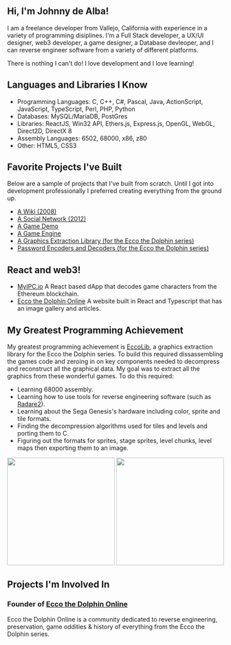 ## Hi, I'm Johnny de Alba!

I am a freelance developer from Vallejo, California with experience in a variety of programming disiplines. I'm a Full Stack developer, a UX/UI designer, web3 developer, a game designer, a Database devleoper, and I can reverse engineer software from a variety of different platforms. 

There is nothing I can't do! I love development and I love learning!

## Languages and Libraries I Know

- Programming Languages: C, C++, C#, Pascal, Java, ActionScript, JavaScript, TypeScript, Perl, PHP, Python
- Databases: MySQL/MariaDB, PostGres
- Libraries: ReactJS, Win32 API, Ethers.js, Express.js, OpenGL, WebGL, Direct2D, DirectX 8
- Assembly Languages: 6502, 68000, x86, z80
- Other: HTML5, CSS3

## Favorite Projects I've Built

Below are a sample of projects that I've built from scratch. Until I got into development professionally I preferred creating everything from the ground up.

- [A Wiki (2008)](https://enigma4.nexusultima.com/cgi-bin)
- [A Social Network (2012)](https://enigmav.nexusultima.com)
- [A Game Demo](https://nexusultima.com/agartha.html5)
- [A Game Engine](https://nexusultima.com/bluedream.js)
- [A Graphics Extraction Library (for the Ecco the Dolphin series)](https://github.com/JohnnyLdeAlba/ecco-lib)
- [Password Encoders and Decoders (for the Ecco the Dolphin series)](https://eccothedolphin.online/ecco2-password-generator)

## React and web3!

- [MyIPC.io](https://myipc.io/) A React based dApp that decodes game characters from the Ethereum blockchain.
- [Ecco the Dolphin Online](https://eccothedolphin.online/) A website built in React and Typescript that has an image gallery and articles.

## My Greatest Programming Achievement

My greatest programming achievement is [EccoLib](https://github.com/JohnnyLdeAlba/ecco-lib), a graphics extraction library for the Ecco the Dolphin series.
To build this required dissassembling the games code and zeroing in on key components needed to decompress and reconstruct all the graphical data. My goal was to extract all the graphics from these wonderful games. To do this required:

- Learning 68000 assembly.
- Learning how to use tools for reverse engineering software (such as [Radare2](https://rada.re/n)).
- Learning about the Sega Genesis's hardware including color, sprite and tile formats.
- Finding the decompression algorithms used for tiles and levels and porting them to C. 
- Figuring out the formats for sprites, stage sprites, level chunks, level maps then exporting them to an image.

<img src="https://eccothedolphin.online/ecco-2-the-tides-of-time/sprite-sheets/vortex-hybrid.png" alt="" style="height: 250px;" /> <img src="https://eccothedolphin.online/ecco-2-the-tides-of-time/level-maps/trellias-bay.png" alt="" style="height: 250px;" />


## Projects I'm Involved In

### Founder of [Ecco the Dolphin Online](https://eccothedolphin.online)
Ecco the Dolphin Online is a community dedicated to reverse engineering, preservation, game oddities & history of everything from the Ecco the Dolphin series.
<!---
JohnnyLdeAlba/JohnnyLdeAlba is a ✨ special ✨ repository because its `README.md` (this file) appears on your GitHub profile.
You can click the Preview link to take a look at your changes.
--->
